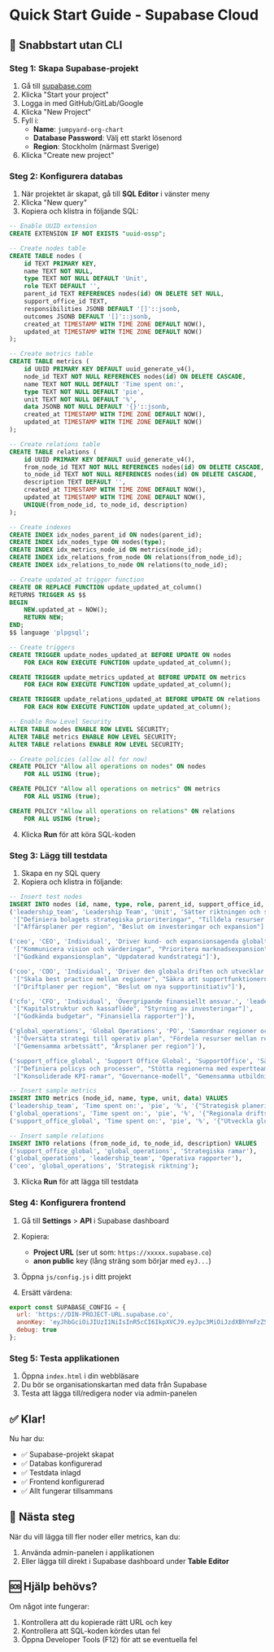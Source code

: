 # Quick Start Guide - Supabase Cloud

## 🚀 Snabbstart utan CLI

### Steg 1: Skapa Supabase-projekt
1. Gå till [supabase.com](https://supabase.com)
2. Klicka "Start your project" 
3. Logga in med GitHub/GitLab/Google
4. Klicka "New Project"
5. Fyll i:
   - **Name**: `jumpyard-org-chart`
   - **Database Password**: Välj ett starkt lösenord
   - **Region**: Stockholm (närmast Sverige)
6. Klicka "Create new project"

### Steg 2: Konfigurera databas
1. När projektet är skapat, gå till **SQL Editor** i vänster meny
2. Klicka "New query"
3. Kopiera och klistra in följande SQL:

```sql
-- Enable UUID extension
CREATE EXTENSION IF NOT EXISTS "uuid-ossp";

-- Create nodes table
CREATE TABLE nodes (
    id TEXT PRIMARY KEY,
    name TEXT NOT NULL,
    type TEXT NOT NULL DEFAULT 'Unit',
    role TEXT DEFAULT '',
    parent_id TEXT REFERENCES nodes(id) ON DELETE SET NULL,
    support_office_id TEXT,
    responsibilities JSONB DEFAULT '[]'::jsonb,
    outcomes JSONB DEFAULT '[]'::jsonb,
    created_at TIMESTAMP WITH TIME ZONE DEFAULT NOW(),
    updated_at TIMESTAMP WITH TIME ZONE DEFAULT NOW()
);

-- Create metrics table
CREATE TABLE metrics (
    id UUID PRIMARY KEY DEFAULT uuid_generate_v4(),
    node_id TEXT NOT NULL REFERENCES nodes(id) ON DELETE CASCADE,
    name TEXT NOT NULL DEFAULT 'Time spent on:',
    type TEXT NOT NULL DEFAULT 'pie',
    unit TEXT NOT NULL DEFAULT '%',
    data JSONB NOT NULL DEFAULT '{}'::jsonb,
    created_at TIMESTAMP WITH TIME ZONE DEFAULT NOW(),
    updated_at TIMESTAMP WITH TIME ZONE DEFAULT NOW()
);

-- Create relations table
CREATE TABLE relations (
    id UUID PRIMARY KEY DEFAULT uuid_generate_v4(),
    from_node_id TEXT NOT NULL REFERENCES nodes(id) ON DELETE CASCADE,
    to_node_id TEXT NOT NULL REFERENCES nodes(id) ON DELETE CASCADE,
    description TEXT DEFAULT '',
    created_at TIMESTAMP WITH TIME ZONE DEFAULT NOW(),
    updated_at TIMESTAMP WITH TIME ZONE DEFAULT NOW(),
    UNIQUE(from_node_id, to_node_id, description)
);

-- Create indexes
CREATE INDEX idx_nodes_parent_id ON nodes(parent_id);
CREATE INDEX idx_nodes_type ON nodes(type);
CREATE INDEX idx_metrics_node_id ON metrics(node_id);
CREATE INDEX idx_relations_from_node ON relations(from_node_id);
CREATE INDEX idx_relations_to_node ON relations(to_node_id);

-- Create updated_at trigger function
CREATE OR REPLACE FUNCTION update_updated_at_column()
RETURNS TRIGGER AS $$
BEGIN
    NEW.updated_at = NOW();
    RETURN NEW;
END;
$$ language 'plpgsql';

-- Create triggers
CREATE TRIGGER update_nodes_updated_at BEFORE UPDATE ON nodes
    FOR EACH ROW EXECUTE FUNCTION update_updated_at_column();

CREATE TRIGGER update_metrics_updated_at BEFORE UPDATE ON metrics
    FOR EACH ROW EXECUTE FUNCTION update_updated_at_column();

CREATE TRIGGER update_relations_updated_at BEFORE UPDATE ON relations
    FOR EACH ROW EXECUTE FUNCTION update_updated_at_column();

-- Enable Row Level Security
ALTER TABLE nodes ENABLE ROW LEVEL SECURITY;
ALTER TABLE metrics ENABLE ROW LEVEL SECURITY;
ALTER TABLE relations ENABLE ROW LEVEL SECURITY;

-- Create policies (allow all for now)
CREATE POLICY "Allow all operations on nodes" ON nodes
    FOR ALL USING (true);

CREATE POLICY "Allow all operations on metrics" ON metrics
    FOR ALL USING (true);

CREATE POLICY "Allow all operations on relations" ON relations
    FOR ALL USING (true);
```

4. Klicka **Run** för att köra SQL-koden

### Steg 3: Lägg till testdata
1. Skapa en ny SQL query
2. Kopiera och klistra in följande:

```sql
-- Insert test nodes
INSERT INTO nodes (id, name, type, role, parent_id, support_office_id, responsibilities, outcomes) VALUES
('leadership_team', 'Leadership Team', 'Unit', 'Sätter riktningen och säkrar att hela verksamheten arbetar mot samma mål.', null, null, 
 '["Definiera bolagets strategiska prioriteringar", "Tilldela resurser mellan regioner och supportorganisation"]',
 '["Affärsplaner per region", "Beslut om investeringar och expansion"]'),

('ceo', 'CEO', 'Individual', 'Driver kund- och expansionsagenda globalt.', 'leadership_team', null,
 '["Kommunicera vision och värderingar", "Prioritera marknadsexpansion"]',
 '["Godkänd expansionsplan", "Uppdaterad kundstrategi"]'),

('coo', 'COO', 'Individual', 'Driver den globala driften och utvecklar regionernas kapacitet.', 'leadership_team', null,
 '["Skala best practice mellan regioner", "Säkra att supportfunktionerna levererar"]',
 '["Driftplaner per region", "Beslut om nya supportinitiativ"]'),

('cfo', 'CFO', 'Individual', 'Övergripande finansiellt ansvar.', 'leadership_team', null,
 '["Kapitalstruktur och kassaflöde", "Styrning av investeringar"]',
 '["Godkända budgetar", "Finansiella rapporter"]'),

('global_operations', 'Global Operations', 'PO', 'Samordnar regioner och supportorganisation globalt.', 'coo', 'support_office_global',
 '["Översätta strategi till operativ plan", "Fördela resurser mellan regioner"]',
 '["Gemensamma arbetssätt", "Årsplaner per region"]'),

('support_office_global', 'Support Office Global', 'SupportOffice', 'Sätter globala standarder och ger expertis till regionerna.', 'global_operations', null,
 '["Definiera policys och processer", "Stötta regionerna med expertteam", "Vakta varumärke och säkerhetsnivå"]',
 '["Konsoliderade KPI-ramar", "Governance-modell", "Gemensamma utbildningspaket"]');

-- Insert sample metrics
INSERT INTO metrics (node_id, name, type, unit, data) VALUES
('leadership_team', 'Time spent on:', 'pie', '%', '{"Strategisk planering": 35, "Ledningsmöten": 25, "Resursallokering": 20, "Riskanalys": 15, "Extern kommunikation": 5}'),
('global_operations', 'Time spent on:', 'pie', '%', '{"Regionala driftsforum": 30, "Incidentuppföljningar": 25, "Strategi till operation": 20, "Resursfördelning": 15, "Best practice delning": 10}'),
('support_office_global', 'Time spent on:', 'pie', '%', '{"Utveckla globala manualer": 35, "Cross-region projekt": 25, "Koordinera utbildningar": 20, "Governance & standarder": 15, "Expertstöd till regioner": 5}');

-- Insert sample relations
INSERT INTO relations (from_node_id, to_node_id, description) VALUES
('support_office_global', 'global_operations', 'Strategiska ramar'),
('global_operations', 'leadership_team', 'Operativa rapporter'),
('ceo', 'global_operations', 'Strategisk riktning');
```

3. Klicka **Run** för att lägga till testdata

### Steg 4: Konfigurera frontend
1. Gå till **Settings** > **API** i Supabase dashboard
2. Kopiera:
   - **Project URL** (ser ut som: `https://xxxxx.supabase.co`)
   - **anon public** key (lång sträng som börjar med `eyJ...`)

3. Öppna `js/config.js` i ditt projekt
4. Ersätt värdena:

```javascript
export const SUPABASE_CONFIG = {
  url: 'https://DIN-PROJECT-URL.supabase.co',
  anonKey: 'eyJhbGciOiJIUzI1NiIsInR5cCI6IkpXVCJ9.eyJpc3MiOiJzdXBhYmFzZSIsInJlZiI6ImNpaGdwdGNmaGFldWp4aHB2YW1lIiwicm9sZSI6ImFub24iLCJpYXQiOjE3NTk1MDUyMzMsImV4cCI6MjA3NTA4MTIzM30.ZnGwhkJ6tJWV_jyKMOQ7NE8oS0iZTmR7u3171KpX_SU',
  debug: true
};
```

### Steg 5: Testa applikationen
1. Öppna `index.html` i din webbläsare
2. Du bör se organisationskartan med data från Supabase
3. Testa att lägga till/redigera noder via admin-panelen

## ✅ Klar!

Nu har du:
- ✅ Supabase-projekt skapat
- ✅ Databas konfigurerad
- ✅ Testdata inlagd
- ✅ Frontend konfigurerad
- ✅ Allt fungerar tillsammans

## 🔧 Nästa steg

När du vill lägga till fler noder eller metrics, kan du:
1. Använda admin-panelen i applikationen
2. Eller lägga till direkt i Supabase dashboard under **Table Editor**

## 🆘 Hjälp behövs?

Om något inte fungerar:
1. Kontrollera att du kopierade rätt URL och key
2. Kontrollera att SQL-koden kördes utan fel
3. Öppna Developer Tools (F12) för att se eventuella fel
